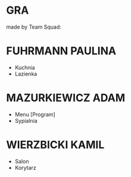 # GRA
made by Team Squad:
# FUHRMANN PAULINA 
- Kuchnia
- Lazienka
# MAZURKIEWICZ ADAM 
- Menu [Program]
- Sypialnia
# WIERZBICKI KAMIL
- Salon
- Korytarz
